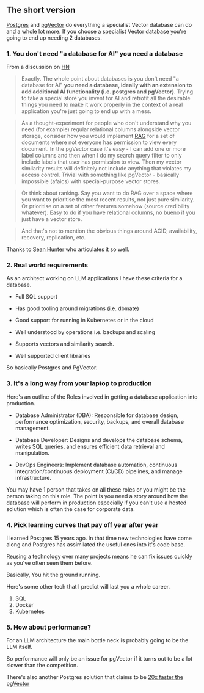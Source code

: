## The short version

[Postgres](https://www.postgresql.org/) and [pgVector](https://github.com/pgvector/pgvector) do everything a specialist Vector database can do and a whole lot more. If you choose a specialist Vector database you're going to end up needing 2 databases.

### 1. You don't need "a database for AI" you need a database

From a discussion on [HN](https://news.ycombinator.com/item?id=37420628)

> Exactly. The whole point about databases is you don't need "a database for AI" **you need a database, ideally with an extension to add additional AI functionality (i.e. postgres and pgVector)**. Trying to take a special store you invent for AI and retrofit all the desirable things you need to make it work properly in the context of a real application you're just going to end up with a mess.

> As a thought-experiment for people who don't understand why you need (for example) regular relational columns alongside vector storage, consider how you would implement [RAG](/blog/retrieval-augmented-generation/) for a set of documents where not everyone has permission to view every document. In the pgVector case it's easy - I can add one or more label columns and then when I do my search query filter to only include labels that user has permission to view. Then my vector similarity results will definitely not include anything that violates my access control. Trivial with something like pgVector - basically impossible (afaics) with special-purpose vector stores.

> Or think about ranking. Say you want to do RAG over a space where you want to prioritise the most recent results, not just pure similarity. Or prioritise on a set of other features somehow (source credibility whatever). Easy to do if you have relational columns, no bueno if you just have a vector store.

> And that's not to mention the obvious things around ACID, availability, recovery, replication, etc.

Thanks to [Sean Hunter](https://news.ycombinator.com/submitted?id=seanhunter) who articulates it so well.

### 2. Real world requirements

As an architect working on LLM applications I have these criteria for a database.

- Full SQL support

- Has good tooling around migrations (i.e. dbmate)

- Good support for running in Kubernetes or in the cloud

- Well understood by operations i.e. backups and scaling

- Supports vectors and similarity search.

- Well supported client libraries

So basically Postgres and PgVector.

### 3. It's a long way from your laptop to production

Here's an outline of the Roles involved in getting a database application into production.

* Database Administrator (DBA): Responsible for database design, performance optimization, security, backups, and overall database management.

* Database Developer: Designs and develops the database schema, writes SQL queries, and ensures efficient data retrieval and manipulation.

* DevOps Engineers: Implement database automation, continuous integration/continuous deployment (CI/CD) pipelines, and manage infrastructure.

You may have 1 person that takes on all these roles or you might be the person taking on this role. The point is you need a story around how the database will perform in production especially if you can't use a hosted solution which is often the case for corporate data.

### 4. Pick learning curves that pay off year after year

I learned Postgres 15 years ago. In that time new technologies have come along and Postgres has assimilated the useful ones into it's code base.

Reusing a technology over many projects means he can fix issues quickly as you've often seen them before.

Basically, You hit the ground running.

Here's some other tech that I predict will last you a whole career.

1. SQL
1. Docker
1. Kubernetes

### 5. How about performance?

For an LLM architecture the main bottle neck is probably going to be the LLM itself.

So performance will only be an issue for pgVector if it turns out to be a lot slower than the competition.

There's also another Postgres solution that claims to be [20x faster the pgVector](https://neon.tech/blog/pg-embedding-extension-for-vector-search) 


